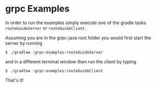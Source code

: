 grpc Examples
==============================================

In order to run the examples simply execute one of the gradle tasks `routeGuideServer` or
`routeGuideClient`.

Assuming you are in the grpc-java root folder you would first start the server by running

```
$ ./gradlew :grpc-examples:routeGuideServer
```

and in a different terminal window then run the client by typing

```
$ ./gradlew :grpc-examples:routeGuideClient
```

That's it!
